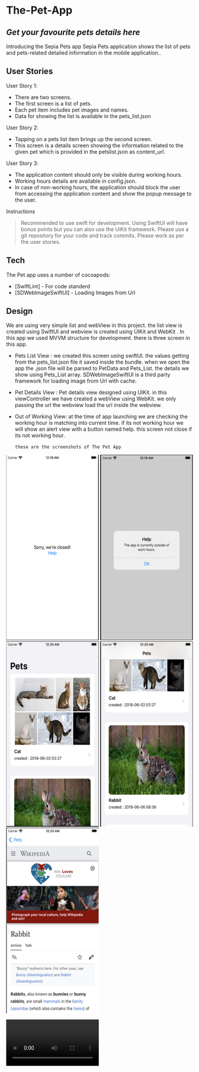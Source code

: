 # The-Pet-App
## _Get your favourite pets details here_

Introducing the Sepia Pets app
Sepia Pets application shows the list of pets and pets-related detailed information in the mobile application..

## User Stories
User Story 1:
- There are two screens. 
- The first screen is a list of pets. 
- Each pet item includes pet images and names.
- Data for showing the list is available in the pets_list.json

User Story 2:
- Tapping on a pets list item brings up the second screen.
- This screen is a details screen showing the information related to the given pet which is provided in the petslist.json as content_url.

User Story 3:
- The application content should only be visible during working hours.
- Working hours details are available in config.json.
- In case of non-working hours, the application should block the user from accessing the application content and show the popup message to the user.

Instructions

> Recommended to use swift for development.
> Using SwiftUI will have bonus points but you can also use the UiKit framework.
> Please use a git repository for your code and track commits.
> Please work as per the user stories.


## Tech

The Pet app uses a number of cocoapods:

- [SwiftLint] - For code standerd
- [SDWebImageSwiftUI] - Loading Images from Url

## Design

We are using very simple list and webView in this project.
the list view is created using SwiftUI and webview is created using UIKit and WebKit . In this app we used MVVM structure for development.
there is three screen in this app. 
- Pets List View :
      we created this screen using swiftUI. the values getting from the pets_list.json file it saved inside the bundle. when we open the app the .json file will be parsed to PetData and Pets_List. the details we show using Pets_List array. 
      SDWebImageSwiftUI is a third party framework for loading image from Url with cache.
      
- Pet Details View :
      Pet details view designed using UIKit. in this viewController we have created a webView using WebKit. we only passing the url the webview load the url inside the webview.
 
- Out of Working View: 
      at the time of app launching we are checking the working hour is matching into current time. if its not working hour we will show an alert view with a button named help. this screen not close if its not working hour.
      
      these are the screenshots of The Pet App

<img src="https://github.com/rabeehkp/The-Pet-App/blob/main/Screenshot%202023-03-09%20at%2012.19.32%20AM.png"  width="250" height="500"> <img src="https://github.com/rabeehkp/The-Pet-App/blob/main/Screenshot%202023-03-09%20at%2012.19.42%20AM.png"  width="250" height="500"> <img src="https://github.com/rabeehkp/The-Pet-App/blob/main/Screenshot%202023-03-09%20at%2012.20.16%20AM.png"  width="250" height="500"> <img src="https://github.com/rabeehkp/The-Pet-App/blob/main/Screenshot%202023-03-09%20at%2012.20.31%20AM.png"  width="250" height="500"> <img src="https://github.com/rabeehkp/The-Pet-App/blob/main/Screenshot%202023-03-09%20at%2012.20.47%20AM.png"  width="250" height="500">

<video src="https://github.com/rabeehkp/The-Pet-App/blob/main/Screen%20Recording%202023-03-09%20at%2012.23.50%20AM.mov" width=250>


